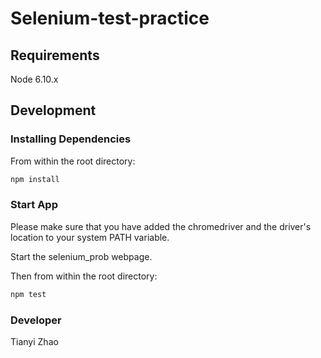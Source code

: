 # Selenium-test-practice

## Requirements

Node 6.10.x

## Development

### Installing Dependencies

From within the root directory:

```sh
npm install

```

### Start App

Please make sure that you have added the chromedriver and the driver's location to your system PATH variable.

Start the selenium_prob webpage. 

Then from within the root directory:

```sh
npm test

```

### Developer
Tianyi Zhao